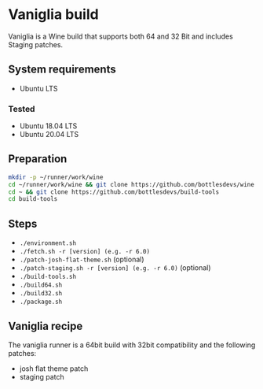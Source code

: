 # Vaniglia build
Vaniglia is a Wine build that supports both 64 and 32 Bit and includes Staging patches.

## System requirements
- Ubuntu LTS

### Tested
- Ubuntu 18.04 LTS
- Ubuntu 20.04 LTS

## Preparation
```bash
mkdir -p ~/runner/work/wine
cd ~/runner/work/wine && git clone https://github.com/bottlesdevs/wine
cd ~ && git clone https://github.com/bottlesdevs/build-tools
cd build-tools
```

## Steps
- `./environment.sh`
- `./fetch.sh -r [version] (e.g. -r 6.0)`
- `./patch-josh-flat-theme.sh` (optional)
- `./patch-staging.sh -r [version] (e.g. -r 6.0)` (optional)
- `./build-tools.sh`
- `./build64.sh`
- `./build32.sh`
- `./package.sh`

## Vaniglia recipe
The vaniglia runner is a 64bit build with 32bit compatibility and the following patches:
- josh flat theme patch
- staging patch
